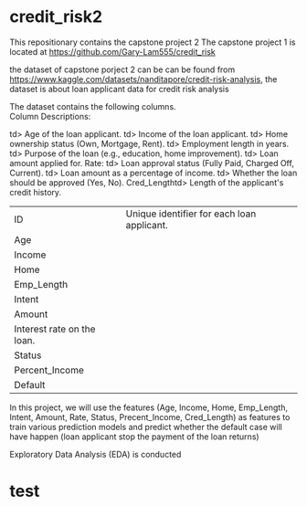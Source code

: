 # credit_risk2
This repositionary contains the capstone project 2
The capstone project 1 is located at https://github.com/Gary-Lam555/credit_risk

the dataset of capstone porject 2 can be can be found from https://www.kaggle.com/datasets/nanditapore/credit-risk-analysis, the dataset is about loan applicant data for credit risk analysis <p>
The dataset contains the following columns. </br>
Column Descriptions: </br>

<table>
<tr><td>ID</td><td>Unique identifier for each loan applicant. </td></tr>
<tr><td>Age</td>td> Age of the loan applicant. </td></tr>
<tr><td>Income</td>td> Income of the loan applicant. </td></tr>
<tr><td>Home</td>td> Home ownership status (Own, Mortgage, Rent). </td></tr>
<tr><td>Emp_Length</td>td> Employment length in years. </td></tr>
<tr><td>Intent</td>td> Purpose of the loan (e.g., education, home improvement). </td></tr>
<tr><td>Amount</td>td> Loan amount applied for. Rate: </td></tr>
<tr><td>Interest rate on the loan. </td></tr>
<tr><td>Status</td>td> Loan approval status (Fully Paid, Charged Off, Current). </td></tr>
<tr><td>Percent_Income</td>td> Loan amount as a percentage of income. </td></tr>
<tr><td>Default</td>td> Whether the loan should be approved (Yes, No). </td></tr>
Cred_Length</td>td> Length of the applicant's credit history.</td></tr>
</table>
In this project, we will use the features (Age, Income, Home, Emp_Length, Intent, Amount, Rate, Status, Precent_Income, Cred_Length) as features to train various prediction models and predict whether the default case will have happen (loan applicant stop the payment of the loan returns)<br>

Exploratory Data Analysis (EDA) is conducted 

<H1>test</H1>
